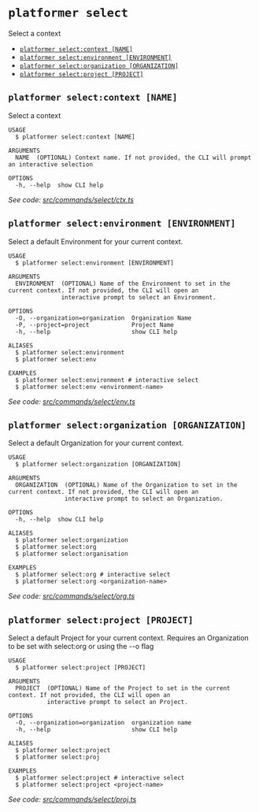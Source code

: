 `platformer select`
===================

Select a context

* [`platformer select:context [NAME]`](#platformer-selectcontext-name)
* [`platformer select:environment [ENVIRONMENT]`](#platformer-selectenvironment-environment)
* [`platformer select:organization [ORGANIZATION]`](#platformer-selectorganization-organization)
* [`platformer select:project [PROJECT]`](#platformer-selectproject-project)

## `platformer select:context [NAME]`

Select a context

```
USAGE
  $ platformer select:context [NAME]

ARGUMENTS
  NAME  (OPTIONAL) Context name. If not provided, the CLI will prompt an interactive selection

OPTIONS
  -h, --help  show CLI help
```

_See code: [src/commands/select/ctx.ts](https://github.com/platformercloud/cli/blob/v0.0.3/src/commands/select/context.ts)_

## `platformer select:environment [ENVIRONMENT]`

Select a default Environment for your current context.

```
USAGE
  $ platformer select:environment [ENVIRONMENT]

ARGUMENTS
  ENVIRONMENT  (OPTIONAL) Name of the Environment to set in the current context. If not provided, the CLI will open an
               interactive prompt to select an Environment.

OPTIONS
  -O, --organization=organization  Organization Name
  -P, --project=project            Project Name
  -h, --help                       show CLI help

ALIASES
  $ platformer select:environment
  $ platformer select:env

EXAMPLES
  $ platformer select:environment # interactive select
  $ platformer select:env <environment-name>
```

_See code: [src/commands/select/env.ts](https://github.com/platformercloud/cli/blob/v0.0.3/src/commands/select/environment.ts)_

## `platformer select:organization [ORGANIZATION]`

Select a default Organization for your current context.

```
USAGE
  $ platformer select:organization [ORGANIZATION]

ARGUMENTS
  ORGANIZATION  (OPTIONAL) Name of the Organization to set in the current context. If not provided, the CLI will open an
                interactive prompt to select an Organization.

OPTIONS
  -h, --help  show CLI help

ALIASES
  $ platformer select:organization
  $ platformer select:org
  $ platformer select:organisation

EXAMPLES
  $ platformer select:org # interactive select
  $ platformer select:org <organization-name>
```

_See code: [src/commands/select/org.ts](https://github.com/platformercloud/cli/blob/v0.0.3/src/commands/select/organization.ts)_

## `platformer select:project [PROJECT]`

Select a default Project for your current context. Requires an Organization to be set with select:org or using the --o flag

```
USAGE
  $ platformer select:project [PROJECT]

ARGUMENTS
  PROJECT  (OPTIONAL) Name of the Project to set in the current context. If not provided, the CLI will open an
           interactive prompt to select an Project.

OPTIONS
  -O, --organization=organization  organization name
  -h, --help                       show CLI help

ALIASES
  $ platformer select:project
  $ platformer select:proj

EXAMPLES
  $ platformer select:project # interactive select
  $ platformer select:project <project-name>
```

_See code: [src/commands/select/proj.ts](https://github.com/platformercloud/cli/blob/v0.0.3/src/commands/select/project.ts)_

